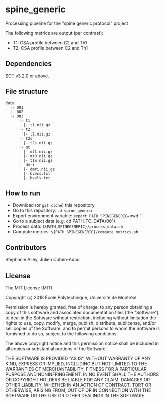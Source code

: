 # spine_generic

Processing pipeline for the "spine generic protocol" project 

The following metrics are output (per contrast):
- T1: CSA profile between C2 and Th1
- T2: CSA profile between C2 and Th1


## Dependencies

[SCT v3.2.0](https://github.com/neuropoly/spinalcordtoolbox/releases/tag/v3.2.0) or above.


## File structure

~~~
data
  |- 001
  |- 002
  |- 003
      |- t1
        |- t1.nii.gz
      |- t2
        |- t2.nii.gz
      |- t2s
        |- t2s.nii.gz
      |- mt
	    |- mt1.nii.gz
        |- mt0.nii.gz
        |- t1w.nii.gz
      |- dmri
        |- dmri.nii.gz
        |- bvecs.txt
        |- bvals.txt
~~~

## How to run

- Download (or `git clone`) this repository.
- Go to this repository: `cd spine_generic`
- Export environment variable: `export PATH_SPINEGENERIC=`pwd``
- Go to a subject data (e.g. cd PATH_TO_DATA/001)
- Process data: `${PATH_SPINEGENERIC}/process_data.sh`
- Compute metrics: `${PATH_SPINEGENERIC}/compute_metrics.sh`

## Contributors

Stephanie Alley, Julien Cohen-Adad

## License

The MIT License (MIT)

Copyright (c) 2018 École Polytechnique, Université de Montréal

Permission is hereby granted, free of charge, to any person obtaining a copy of this software and associated documentation files (the "Software"), to deal in the Software without restriction, including without limitation the rights to use, copy, modify, merge, publish, distribute, sublicense, and/or sell copies of the Software, and to permit persons to whom the Software is furnished to do so, subject to the following conditions:

The above copyright notice and this permission notice shall be included in all copies or substantial portions of the Software.

THE SOFTWARE IS PROVIDED "AS IS", WITHOUT WARRANTY OF ANY KIND, EXPRESS OR IMPLIED, INCLUDING BUT NOT LIMITED TO THE WARRANTIES OF MERCHANTABILITY, FITNESS FOR A PARTICULAR PURPOSE AND NONINFRINGEMENT. IN NO EVENT SHALL THE AUTHORS OR COPYRIGHT HOLDERS BE LIABLE FOR ANY CLAIM, DAMAGES OR OTHER LIABILITY, WHETHER IN AN ACTION OF CONTRACT, TORT OR OTHERWISE, ARISING FROM, OUT OF OR IN CONNECTION WITH THE SOFTWARE OR THE USE OR OTHER DEALINGS IN THE SOFTWARE.
